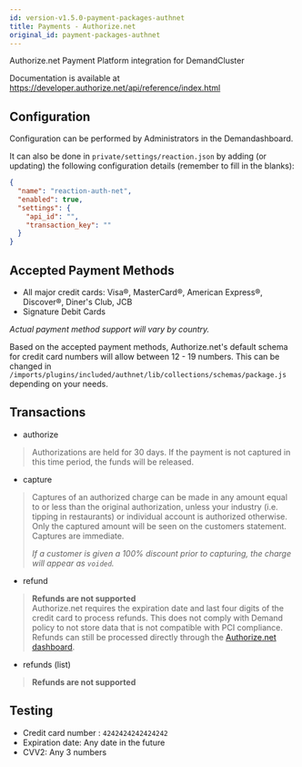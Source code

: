 ```yaml
---
id: version-v1.5.0-payment-packages-authnet
title: Payments - Authorize.net
original_id: payment-packages-authnet
---
```

    
Authorize.net Payment Platform integration for DemandCluster

Documentation is available at <https://developer.authorize.net/api/reference/index.html>

## Configuration

Configuration can be performed by Administrators in the Demandashboard.

It can also be done in `private/settings/reaction.json` by adding (or updating) the following configuration details (remember to fill in the blanks):

```json
{
  "name": "reaction-auth-net",
  "enabled": true,
  "settings": {
    "api_id": "",
    "transaction_key": ""
  }
}
```

## Accepted Payment Methods

-   All major credit cards: Visa®, MasterCard®, American Express®, Discover®, Diner's Club, JCB
-   Signature Debit Cards

_Actual payment method support will vary by country._

Based on the accepted payment methods, Authorize.net's default schema for credit card numbers will allow between 12 - 19 numbers. This can be changed in `/imports/plugins/included/authnet/lib/collections/schemas/package.js` depending on your needs.

## Transactions

-   authorize

> Authorizations are held for 30 days. If the payment is not captured in this time period, the funds will be released.

-   capture

> Captures of an authorized charge can be made in any amount equal to or less than the original authorization, unless your industry (i.e. tipping in restaurants) or individual account is authorized otherwise. Only the captured amount will be seen on the customers statement. Captures are immediate.
>
> _If a customer is given a 100% discount prior to capturing, the charge will appear as `voided`._

-   refund

> **Refunds are not supported**  
> Authorize.net requires the expiration date and last four digits of the credit card to process refunds. This does not comply with Demand policy to not store data that is not compatible with PCI compliance. Refunds can still be processed directly through the [Authorize.net dashboard](https://account.authorize.net/).

-   refunds (list)

> **Refunds are not supported**

## Testing

-   Credit card number : `4242424242424242`
-   Expiration date: Any date in the future
-   CVV2: Any 3 numbers
